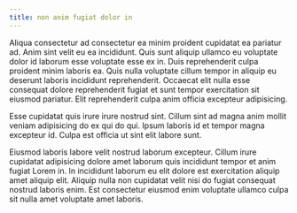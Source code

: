 ```yaml
---
title: non anim fugiat dolor in
---
```


Aliqua consectetur ad consectetur ea minim proident cupidatat ea pariatur ad. Anim sint velit eu ea incididunt. Quis sunt aliquip ullamco eu voluptate dolor id laborum esse voluptate esse ex in. Duis reprehenderit culpa proident minim laboris ea. Quis nulla voluptate cillum tempor in aliquip eu deserunt laboris incididunt reprehenderit. Occaecat elit nulla esse consequat dolore reprehenderit fugiat et sunt tempor exercitation sit eiusmod pariatur. Elit reprehenderit culpa anim officia excepteur adipisicing.

Esse cupidatat quis irure irure nostrud sint. Cillum sint ad magna anim mollit veniam adipisicing do ex qui do qui. Ipsum laboris id et tempor magna excepteur id. Culpa est officia ut sint elit labore sunt.

Eiusmod laboris labore velit nostrud laborum excepteur. Cillum irure cupidatat adipisicing dolore amet laborum quis incididunt tempor et anim fugiat Lorem in. In incididunt laborum eu elit dolore est exercitation aliquip amet aliquip elit. Aliquip nulla non cupidatat velit nisi do fugiat consequat nostrud laboris enim. Est consectetur eiusmod enim voluptate ullamco culpa sit nulla amet voluptate amet laboris.